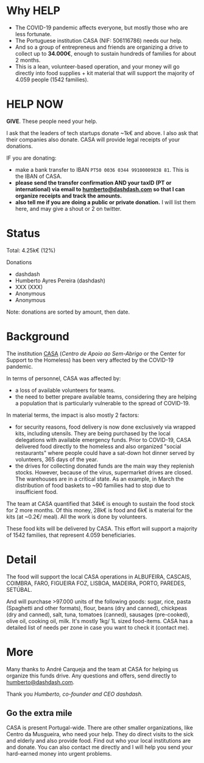 # Why HELP

* The COVID-19 pandemic affects everyone, but mostly those who are less fortunate. 
* The Portuguese institution CASA (NIF: 506116786) needs our help.
* And so a group of entrepreneus and friends are organizing a drive to collect up to **34.000€**, enough to sustain hundreds of families for about 2 months. 
* This is a lean, volunteer-based operation, and your money will go directly into food supplies + kit material that will support the majority of 4.059 people (1542 families).

# HELP NOW

**GIVE**. These people need your help.

I ask that the leaders of tech startups donate ~1k€ and above. I also ask that their companies also donate.
CASA will provide legal receipts of your donations.

IF you are donating:
- make a bank transfer to IBAN `PT50 0036 0344 99100009838 81`. This is the IBAN of CASA.
- **please send the transfer confirmation AND your taxID (PT or international) via email to humberto@dashdash.com so that I can organize receipts and track the amounts.**
- **also tell me if you are doing a public or private donation.** I will list them here, and may give a shout or 2 on twitter.

# Status

Total: 4.25k€ (12%)

Donations
- dashdash
- Humberto Ayres Pereira (dashdash)
- XXX (XXX)
- Anonymous
- Anonymous

Note: donations are sorted by amount, then date. 

# Background

The institution [CASA](https://casa-apoioaosemabrigo.org) (_Centro de Apoio ao Sem-Abrigo_ or the Center for Support to the Homeless) has been very affected by the COVID-19 pandemic. 

In terms of personnel, CASA was affected by:
- a loss of available volunteers for teams.
- the need to better prepare available teams, considering they are helping a population that is particularly vulnerable to the spread of COVID-19.

In material terms, the impact is also mostly 2 factors:
- for security reasons, food delivery is now done exclusively via wrapped kits, including utensils. They are being purchased by the local delegations with available emergency funds. Prior to COVID-19, CASA delivered food directly to the homeless and also organized "social restaurants" where people could have a sat-down hot dinner served by volunteers, 365 days of the year.
- the drives for collecting donated funds are the main way they replenish stocks. However, because of the virus, supermarket drives are closed. The warehouses are in a critical state. As an example, in March the distribution of food baskets to ~90 families had to stop due to insufficient food.

The team at CASA quantified that 34k€ is enough to sustain the food stock for 2 more months. Of this money, 28k€ is food and 6k€ is material for the kits (at ~0.2€/ meal). All the work is done by volunteers. 

These food kits will be delivered by CASA. This effort will support a majority of 1542 families, that represent 4.059 beneficiaries. 

# Detail 

The food will support the local CASA operations in ALBUFEIRA, CASCAIS, COIMBRA, FARO, FIGUEIRA FOZ, LISBOA, MADEIRA, PORTO, PAREDES, SETÚBAL.

And will purchase >97.000 units of the following goods: sugar, rice, pasta (Spaghetti and other formats), flour, beans (dry and canned), chickpeas (dry and canned), salt, tuna, tomatoes (canned), sausages (pre-cooked), olive oil, cooking oil, milk. It's mostly 1kg/ 1L sized food-items. CASA has a detailed list of needs per zone in case you want to check it (contact me). 

# More

Many thanks to André Carqueja and the team at CASA for helping us organize this funds drive. 
Any questions and offers, send directly to humberto@dashdash.com. 

Thank you 
_Humberto, co-founder and CEO dashdash._

## Go the extra mile

CASA is present Portugal-wide. There are other smaller organizations, like Centro da Musgueira, who need your help. They do direct visits to the sick and elderly and also provide food. Find out who your local institutions are and donate. You can also contact me directly and I will help you send your hard-earned money into urgent problems.

